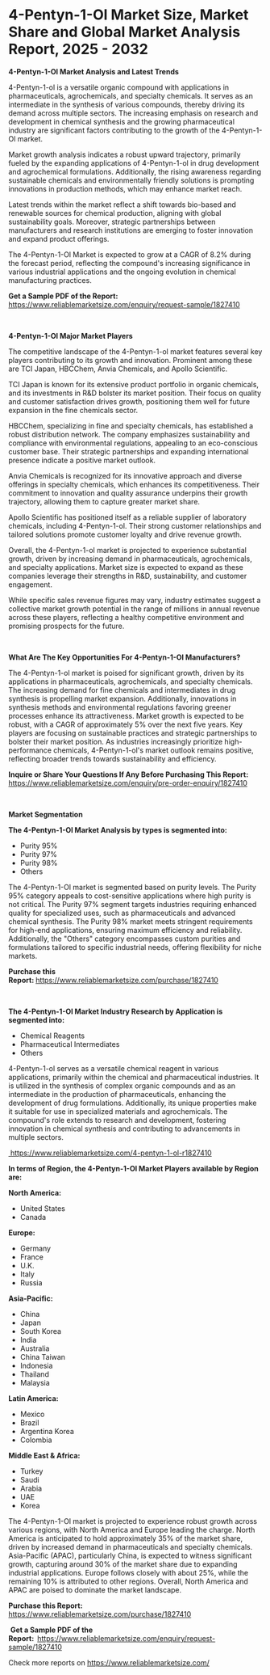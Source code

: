 <p><h1>4-Pentyn-1-Ol Market Size, Market Share and Global Market Analysis Report, 2025 - 2032</h1></p><p><strong>4-Pentyn-1-Ol Market Analysis and Latest Trends</strong></p>
<p><p>4-Pentyn-1-ol is a versatile organic compound with applications in pharmaceuticals, agrochemicals, and specialty chemicals. It serves as an intermediate in the synthesis of various compounds, thereby driving its demand across multiple sectors. The increasing emphasis on research and development in chemical synthesis and the growing pharmaceutical industry are significant factors contributing to the growth of the 4-Pentyn-1-Ol market.</p><p>Market growth analysis indicates a robust upward trajectory, primarily fueled by the expanding applications of 4-Pentyn-1-ol in drug development and agrochemical formulations. Additionally, the rising awareness regarding sustainable chemicals and environmentally friendly solutions is prompting innovations in production methods, which may enhance market reach.</p><p>Latest trends within the market reflect a shift towards bio-based and renewable sources for chemical production, aligning with global sustainability goals. Moreover, strategic partnerships between manufacturers and research institutions are emerging to foster innovation and expand product offerings.</p><p>The 4-Pentyn-1-Ol Market is expected to grow at a CAGR of 8.2% during the forecast period, reflecting the compound's increasing significance in various industrial applications and the ongoing evolution in chemical manufacturing practices.</p></p>
<p><strong>Get a Sample PDF of the Report:&nbsp;</strong> <a href="https://www.reliablemarketsize.com/enquiry/request-sample/1827410?utm_campaign=1939&utm_medium=2&utm_source=Github&utm_content=ia&utm_term=03022025&utm_id=4-pentyn-1-ol">https://www.reliablemarketsize.com/enquiry/request-sample/1827410</a></p>
<p>&nbsp;</p>
<p><strong>4-Pentyn-1-Ol Major Market Players</strong></p>
<p><p>The competitive landscape of the 4-Pentyn-1-ol market features several key players contributing to its growth and innovation. Prominent among these are TCI Japan, HBCChem, Anvia Chemicals, and Apollo Scientific. </p><p>TCI Japan is known for its extensive product portfolio in organic chemicals, and its investments in R&D bolster its market position. Their focus on quality and customer satisfaction drives growth, positioning them well for future expansion in the fine chemicals sector.</p><p>HBCChem, specializing in fine and specialty chemicals, has established a robust distribution network. The company emphasizes sustainability and compliance with environmental regulations, appealing to an eco-conscious customer base. Their strategic partnerships and expanding international presence indicate a positive market outlook.</p><p>Anvia Chemicals is recognized for its innovative approach and diverse offerings in specialty chemicals, which enhances its competitiveness. Their commitment to innovation and quality assurance underpins their growth trajectory, allowing them to capture greater market share.</p><p>Apollo Scientific has positioned itself as a reliable supplier of laboratory chemicals, including 4-Pentyn-1-ol. Their strong customer relationships and tailored solutions promote customer loyalty and drive revenue growth. </p><p>Overall, the 4-Pentyn-1-ol market is projected to experience substantial growth, driven by increasing demand in pharmaceuticals, agrochemicals, and specialty applications. Market size is expected to expand as these companies leverage their strengths in R&D, sustainability, and customer engagement. </p><p>While specific sales revenue figures may vary, industry estimates suggest a collective market growth potential in the range of millions in annual revenue across these players, reflecting a healthy competitive environment and promising prospects for the future.</p></p>
<p>&nbsp;</p>
<p><strong>What Are The Key Opportunities For 4-Pentyn-1-Ol Manufacturers?</strong></p>
<p><p>The 4-Pentyn-1-ol market is poised for significant growth, driven by its applications in pharmaceuticals, agrochemicals, and specialty chemicals. The increasing demand for fine chemicals and intermediates in drug synthesis is propelling market expansion. Additionally, innovations in synthesis methods and environmental regulations favoring greener processes enhance its attractiveness. Market growth is expected to be robust, with a CAGR of approximately 5% over the next five years. Key players are focusing on sustainable practices and strategic partnerships to bolster their market position. As industries increasingly prioritize high-performance chemicals, 4-Pentyn-1-ol's market outlook remains positive, reflecting broader trends towards sustainability and efficiency.</p></p>
<p><strong>Inquire or Share Your Questions If Any Before Purchasing This Report:</strong> <a href="https://www.reliablemarketsize.com/enquiry/pre-order-enquiry/1827410?utm_campaign=1939&utm_medium=2&utm_source=Github&utm_content=ia&utm_term=03022025&utm_id=4-pentyn-1-ol">https://www.reliablemarketsize.com/enquiry/pre-order-enquiry/1827410</a></p>
<p>&nbsp;</p>
<p><strong>Market Segmentation</strong></p>
<p><strong>The 4-Pentyn-1-Ol Market Analysis by types is segmented into:</strong></p>
<p><ul><li>Purity 95%</li><li>Purity 97%</li><li>Purity 98%</li><li>Others</li></ul></p>
<p><p>The 4-Pentyn-1-Ol market is segmented based on purity levels. The Purity 95% category appeals to cost-sensitive applications where high purity is not critical. The Purity 97% segment targets industries requiring enhanced quality for specialized uses, such as pharmaceuticals and advanced chemical synthesis. The Purity 98% market meets stringent requirements for high-end applications, ensuring maximum efficiency and reliability. Additionally, the "Others" category encompasses custom purities and formulations tailored to specific industrial needs, offering flexibility for niche markets.</p></p>
<p><strong>Purchase this Report:&nbsp;</strong><a href="https://www.reliablemarketsize.com/purchase/1827410?utm_campaign=1939&utm_medium=2&utm_source=Github&utm_content=ia&utm_term=03022025&utm_id=4-pentyn-1-ol">https://www.reliablemarketsize.com/purchase/1827410</a></p>
<p>&nbsp;</p>
<p><strong>The 4-Pentyn-1-Ol Market Industry Research by Application is segmented into:</strong></p>
<p><ul><li>Chemical Reagents</li><li>Pharmaceutical Intermediates</li><li>Others</li></ul></p>
<p><p>4-Pentyn-1-ol serves as a versatile chemical reagent in various applications, primarily within the chemical and pharmaceutical industries. It is utilized in the synthesis of complex organic compounds and as an intermediate in the production of pharmaceuticals, enhancing the development of drug formulations. Additionally, its unique properties make it suitable for use in specialized materials and agrochemicals. The compound's role extends to research and development, fostering innovation in chemical synthesis and contributing to advancements in multiple sectors.</p></p>
<p><a href="https://www.reliablemarketsize.com/4-pentyn-1-ol-r1827410?utm_campaign=1939&utm_medium=2&utm_source=Github&utm_content=ia&utm_term=03022025&utm_id=4-pentyn-1-ol">&nbsp;https://www.reliablemarketsize.com/4-pentyn-1-ol-r1827410</a></p>
<p><strong>In terms of Region, the 4-Pentyn-1-Ol Market Players available by Region are:</strong></p>
<p>
    <p> <strong> North America: </strong>
        <ul>
            <li>United States</li>
            <li>Canada</li>
        </ul>
        </p> 
    <p> <strong> Europe: </strong>
        <ul>
            <li>Germany</li>
            <li>France</li>
            <li>U.K.</li>
            <li>Italy</li>
            <li>Russia</li>
        </ul>
        </p> 
    <p> <strong> Asia-Pacific: </strong>
        <ul>
            <li>China</li>
            <li>Japan</li>
            <li>South Korea</li>
            <li>India</li>
            <li>Australia</li>
            <li>China Taiwan</li>
            <li>Indonesia</li>
            <li>Thailand</li>
            <li>Malaysia</li>
        </ul>
        </p> 
    <p> <strong> Latin America: </strong>
        <ul>
            <li>Mexico</li>
            <li>Brazil</li>
            <li>Argentina Korea</li>
            <li>Colombia</li>
        </ul>
        </p> 
    <p> <strong> Middle East & Africa: </strong>
        <ul>
            <li>Turkey</li>
            <li>Saudi</li>
            <li>Arabia</li>
            <li>UAE</li>
            <li>Korea</li>
        </ul>
    </p>
    </p>
<p><p>The 4-Pentyn-1-Ol market is projected to experience robust growth across various regions, with North America and Europe leading the charge. North America is anticipated to hold approximately 35% of the market share, driven by increased demand in pharmaceuticals and specialty chemicals. Asia-Pacific (APAC), particularly China, is expected to witness significant growth, capturing around 30% of the market share due to expanding industrial applications. Europe follows closely with about 25%, while the remaining 10% is attributed to other regions. Overall, North America and APAC are poised to dominate the market landscape.</p></p>
<p><strong>Purchase this Report: </strong><a href="https://www.reliablemarketsize.com/purchase/1827410?utm_campaign=1939&utm_medium=2&utm_source=Github&utm_content=ia&utm_term=03022025&utm_id=4-pentyn-1-ol">https://www.reliablemarketsize.com/purchase/1827410</a></p>
<p>&nbsp;<strong>Get a Sample PDF of the Report:&nbsp;&nbsp;</strong><a href="https://www.reliablemarketsize.com/enquiry/request-sample/1827410?utm_campaign=1939&utm_medium=2&utm_source=Github&utm_content=ia&utm_term=03022025&utm_id=4-pentyn-1-ol">https://www.reliablemarketsize.com/enquiry/request-sample/1827410</a></p>
<p><strong></strong></p>
<p>Check more reports on <a href="https://www.reliablemarketsize.com/?utm_campaign=1939&utm_medium=2&utm_source=Github&utm_content=ia&utm_term=03022025&utm_id=4-pentyn-1-ol">https://www.reliablemarketsize.com/</a></p>